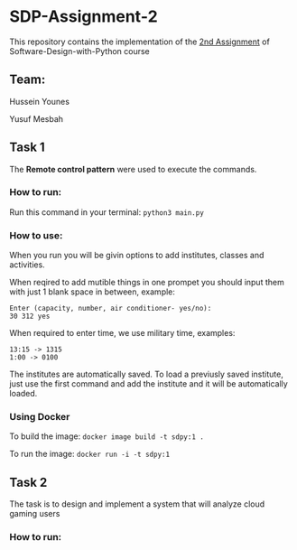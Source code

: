 # SDP-Assignment-2
This repository contains the implementation of the [2nd Assignment](https://hackmd.io/@gFZmdMTOQxGFHEFqqU8pMQ/S1cZqwefo) of Software-Design-with-Python course

## Team:
Hussein Younes

Yusuf Mesbah

## Task 1
The **Remote control pattern** were used to execute the commands.  
### How to run:
Run this command in your terminal:
`python3 main.py`

### How to use:
When you run you will be givin options to add institutes, classes and activities.

When reqired to add mutible things in one prompet you should input them with
just 1 blank space in between, example:
```
Enter (capacity, number, air conditioner- yes/no):
30 312 yes
```

When required to enter time, we use military time, examples:
```
13:15 -> 1315
1:00 -> 0100
```
The institutes are automatically saved.
To load a previusly saved institute, just use the first command and add the
institute and it will be automatically loaded.

### Using Docker
To build the image: `docker image build -t sdpy:1 .`

To run the image: `docker run -i -t sdpy:1`


## Task 2

The task is to design and implement a system that will analyze cloud gaming users

### How to run:
